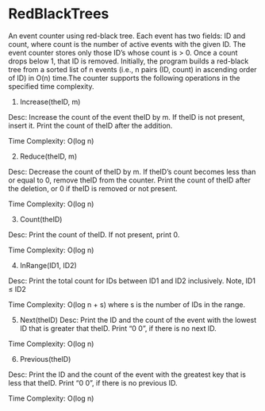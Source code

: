 # RedBlackTrees
An event counter using red-black tree. Each event has two fields: ID and count, where count is the number of active events with the given ID. The event counter stores only those ID’s whose count is > 0. Once a count drops below 1, that ID is removed. Initially, the program builds a red-black tree from a sorted list of n events (i.e., n pairs (ID, count) in ascending order of ID) in O(n) time.The counter supports the following operations in the specified time complexity.

1. Increase(theID, m)

Desc: Increase the count of the event theID by m. If theID is not present, insert it. Print the count of theID after the addition.

Time Complexity: O(log n)

2. Reduce(theID, m)

Desc: Decrease the count of theID by m. If theID’s count becomes less than or equal to 0, remove theID from the counter. Print the count of theID after the deletion, or 0 if theID is removed or not present.

Time Complexity: O(log n)

3. Count(theID)

Desc: Print the count of theID. If not present, print 0.

Time Complexity:  O(log n)


4. InRange(ID1, ID2)

Desc: Print the total count for IDs between ID1 and ID2 inclusively. Note, ID1 ≤ ID2

Time Complexity: O(log n + s) where s is the number of IDs in the range.


5. Next(theID)
Desc: Print the ID and the count of the event with the lowest ID that is greater that theID. Print “0 0”, if there is no next ID.

Time Complexity: O(log n)


6. Previous(theID)

Desc: Print the ID and the count of the event with the greatest key that is less that theID. Print “0 0”, if there is no previous ID.

Time Complexity: O(log n)
